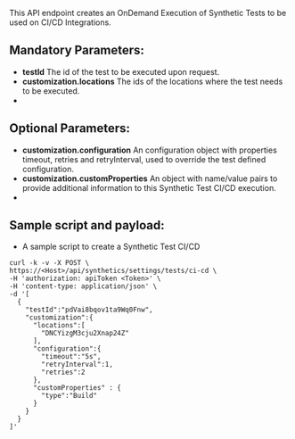 This API endpoint creates an OnDemand Execution of Synthetic Tests to be used on CI/CD Integrations.

## Mandatory Parameters:

- **testId** The id of the test to be executed upon request.
- **customization.locations** The ids of the locations where the test needs to be executed.
- 
## Optional Parameters:

- **customization.configuration** An configuration object with properties timeout, retries and retryInterval, used to override the test defined configuration. 
- **customization.customProperties** An object with name/value pairs to provide additional information to this Synthetic Test CI/CD execution.
- 
## Sample script and payload: 
- A sample script to create a Synthetic Test CI/CD

```
curl -k -v -X POST \
https://<Host>/api/synthetics/settings/tests/ci-cd \
-H 'authorization: apiToken <Token>' \
-H 'content-type: application/json' \
-d '[
  {
    "testId":"pdVai8bqov1ta9Wq0Fnw", 
    "customization":{
      "locations":[
        "DNCYizgM3cju2Xnap24Z"
      ], 
      "configuration":{
        "timeout":"5s", 
        "retryInterval":1,
        "retries":2
      }, 
      "customProperties" : {
        "type":"Build"
      }
    }
  }
]'
```